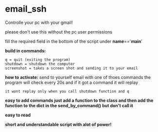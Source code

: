 # email_ssh
Controlle your pc with your gmail!

please don't use this without the pc user permissions

fill the required field in the bottom of the script under __name__=='__main__'


__build in commands:__

    q = quit (exiting the program)
    shutdown = shutdown the computer
    screenshot = takes a screen shot and sending it to your email


__how to activate:__
    send to yourself email with one of thoes commands
    the program will check every 20s and if it got a command 
    it will replay

    it wont replay only when you call shutdown function and q 


__easy to add commands
just add a function to the class
and then add the function to the dict in the send_by_command() but don't call it__

__easy to read__

__short and understandable script with alot of power!__
